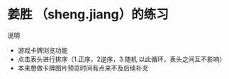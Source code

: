 # 姜胜 （sheng.jiang）的练习



说明
- 游戏卡牌浏览功能
- 点击表头进行排序（1.正序，2逆序，3.随机 以此循环，表头之间互不影响）
- 本来想做卡牌图片预览时间有点来不及后续补充

